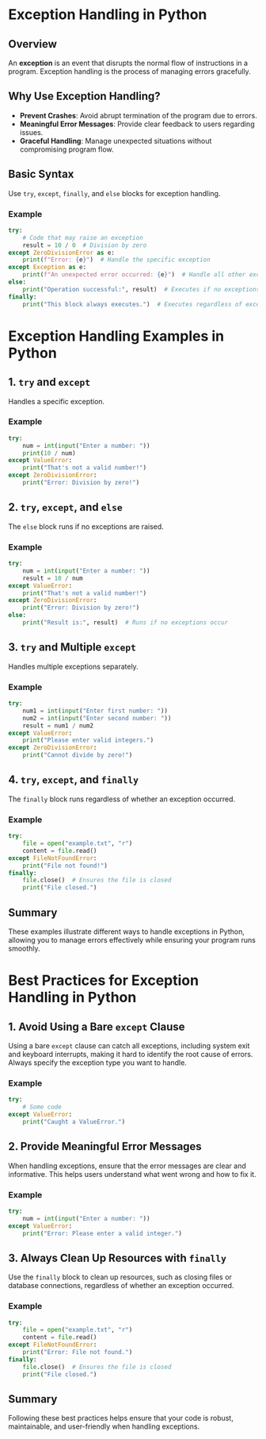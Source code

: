 # Exception Handling in Python

## Overview
An **exception** is an event that disrupts the normal flow of instructions in a program. Exception handling is the process of managing errors gracefully.

## Why Use Exception Handling?
- **Prevent Crashes**: Avoid abrupt termination of the program due to errors.
- **Meaningful Error Messages**: Provide clear feedback to users regarding issues.
- **Graceful Handling**: Manage unexpected situations without compromising program flow.

## Basic Syntax
Use `try`, `except`, `finally`, and `else` blocks for exception handling.

### Example
```python
try:
    # Code that may raise an exception
    result = 10 / 0  # Division by zero
except ZeroDivisionError as e:
    print(f"Error: {e}")  # Handle the specific exception
except Exception as e:
    print(f"An unexpected error occurred: {e}")  # Handle all other exceptions
else:
    print("Operation successful:", result)  # Executes if no exceptions occur
finally:
    print("This block always executes.")  # Executes regardless of exceptions


```
# Exception Handling Examples in Python

## 1. `try` and `except`
Handles a specific exception.

### Example
```python
try:
    num = int(input("Enter a number: "))
    print(10 / num)
except ValueError:
    print("That's not a valid number!")
except ZeroDivisionError:
    print("Error: Division by zero!")
```

## 2. `try`, `except`, and `else`
The `else` block runs if no exceptions are raised.

### Example
```python
try:
    num = int(input("Enter a number: "))
    result = 10 / num
except ValueError:
    print("That's not a valid number!")
except ZeroDivisionError:
    print("Error: Division by zero!")
else:
    print("Result is:", result)  # Runs if no exceptions occur
```

## 3. `try` and Multiple `except`
Handles multiple exceptions separately.

### Example
```python
try:
    num1 = int(input("Enter first number: "))
    num2 = int(input("Enter second number: "))
    result = num1 / num2
except ValueError:
    print("Please enter valid integers.")
except ZeroDivisionError:
    print("Cannot divide by zero!")
```

## 4. `try`, `except`, and `finally`
The `finally` block runs regardless of whether an exception occurred.

### Example
```python
try:
    file = open("example.txt", "r")
    content = file.read()
except FileNotFoundError:
    print("File not found!")
finally:
    file.close()  # Ensures the file is closed
    print("File closed.")
```

## Summary
These examples illustrate different ways to handle exceptions in Python, allowing you to manage errors effectively while ensuring your program runs smoothly.




# Best Practices for Exception Handling in Python

## 1. Avoid Using a Bare `except` Clause
Using a bare `except` clause can catch all exceptions, including system exit and keyboard interrupts, making it hard to identify the root cause of errors. Always specify the exception type you want to handle.

### Example
```python
try:
    # Some code
except ValueError:
    print("Caught a ValueError.")
```

## 2. Provide Meaningful Error Messages
When handling exceptions, ensure that the error messages are clear and informative. This helps users understand what went wrong and how to fix it.

### Example
```python
try:
    num = int(input("Enter a number: "))
except ValueError:
    print("Error: Please enter a valid integer.")
```

## 3. Always Clean Up Resources with `finally`
Use the `finally` block to clean up resources, such as closing files or database connections, regardless of whether an exception occurred.

### Example
```python
try:
    file = open("example.txt", "r")
    content = file.read()
except FileNotFoundError:
    print("Error: File not found.")
finally:
    file.close()  # Ensures the file is closed
    print("File closed.")
```

## Summary
Following these best practices helps ensure that your code is robust, maintainable, and user-friendly when handling exceptions.
